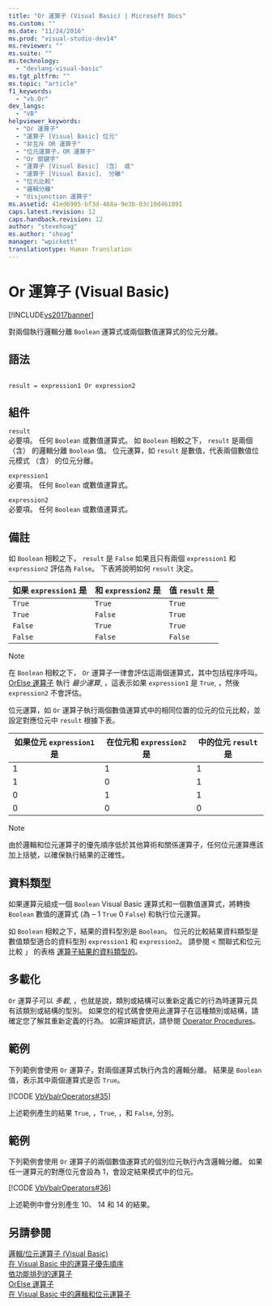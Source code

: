 ```yaml
---
title: "Or 運算子 (Visual Basic) | Microsoft Docs"
ms.custom: ""
ms.date: "11/24/2016"
ms.prod: "visual-studio-dev14"
ms.reviewer: ""
ms.suite: ""
ms.technology: 
  - "devlang-visual-basic"
ms.tgt_pltfrm: ""
ms.topic: "article"
f1_keywords: 
  - "vb.Or"
dev_langs: 
  - "VB"
helpviewer_keywords: 
  - "Or 運算子"
  - "運算子 [Visual Basic] 位元"
  - "非互斥 OR 運算子"
  - "位元運算子，OR 運算子"
  - "Or 關鍵字"
  - "運算子 [Visual Basic] （含） 或"
  - "運算子 [Visual Basic]、 分離"
  - "位元比較"
  - "邏輯分離"
  - "disjunction 運算子"
ms.assetid: 41ed6905-bf3d-468a-9e3b-03c10d461891
caps.latest.revision: 12
caps.handback.revision: 12
author: "stevehoag"
ms.author: "shoag"
manager: "wpickett"
translationtype: Human Translation
---
```

# Or 運算子 (Visual Basic)
[!INCLUDE[vs2017banner](../../../csharp/includes/vs2017banner.md)]

對兩個執行邏輯分離 `Boolean` 運算式或兩個數值運算式的位元分離。  
  
## <a name="syntax"></a>語法  
  
```  
  
result = expression1 Or expression2  
```  
  
## <a name="parts"></a>組件  
 `result`  
 必要項。 任何 `Boolean` 或數值運算式。 如 `Boolean` 相較之下， `result` 是兩個 （含） 的邏輯分離 `Boolean` 值。 位元運算，如 `result` 是數值，代表兩個數值位元模式 （含） 的位元分離。  
  
 `expression1`  
 必要項。 任何 `Boolean` 或數值運算式。  
  
 `expression2`  
 必要項。 任何 `Boolean` 或數值運算式。  
  
## <a name="remarks"></a>備註  
 如 `Boolean` 相較之下， `result` 是 `False` 如果且只有兩個 `expression1` 和 `expression2` 評估為 `False`。 下表將說明如何 `result` 決定。  
  
|如果 `expression1` 是|和 `expression2` 是|值 `result` 是|  
|-------------------------|--------------------------|------------------------------|  
|`True`|`True`|`True`|  
|`True`|`False`|`True`|  
|`False`|`True`|`True`|  
|`False`|`False`|`False`|  
  
> [!NOTE]
>  在 `Boolean` 相較之下， `Or` 運算子一律會評估這兩個運算式，其中包括程序呼叫。  [OrElse 運算子](../../../visual-basic/language-reference/operators/orelse-operator.md) 執行 *最少運算*, ，這表示如果 `expression1` 是 `True`, ，然後 `expression2` 不會評估。  
  
 位元運算，如 `Or` 運算子執行兩個數值運算式中的相同位置的位元的位元比較，並設定對應位元中 `result` 根據下表。  
  
|如果位元 `expression1` 是|在位元和 `expression2` 是|中的位元 `result` 是|  
|--------------------------------|---------------------------------|----------------------------|  
|1|1|1|  
|1|0|1|  
|0|1|1|  
|0|0|0|  
  
> [!NOTE]
>  由於邏輯和位元運算子的優先順序低於其他算術和關係運算子，任何位元運算應該加上括號，以確保執行結果的正確性。  
  
## <a name="data-types"></a>資料類型  
 如果運算元組成一個 `Boolean` Visual Basic 運算式和一個數值運算式，將轉換 `Boolean` 數值的運算式 (為 – 1 `True` 0 `False`) 和執行位元運算。  
  
 如 `Boolean` 相較之下，結果的資料型別是 `Boolean`。 位元的比較結果資料類型是數值類型適合的資料型別 `expression1` 和 `expression2`。 請參閱 < 關聯式和位元比較 」 的表格 [運算子結果的資料類型的](../../../visual-basic/language-reference/operators/data-types-of-operator-results.md)。  
  
## <a name="overloading"></a>多載化  
  `Or` 運算子可以 *多載*, ，也就是說，類別或結構可以重新定義它的行為時運算元具有該類別或結構的型別。 如果您的程式碼會使用此運算子在這種類別或結構，請確定您了解其重新定義的行為。 如需詳細資訊，請參閱 [Operator Procedures](../../../visual-basic/programming-guide/language-features/procedures/operator-procedures.md)。  
  
## <a name="example"></a>範例  
 下列範例會使用 `Or` 運算子，對兩個運算式執行內含的邏輯分離。 結果是 `Boolean` 值，表示其中兩個運算式是否 `True`。  
  
 [!CODE [VbVbalrOperators#35](../CodeSnippet/VS_Snippets_VBCSharp/VbVbalrOperators#35)]  
  
 上述範例產生的結果 `True`, ，`True`, ，和 `False`, 分別。  
  
## <a name="example"></a>範例  
 下列範例會使用 `Or` 運算子的兩個數值運算式的個別位元執行內含邏輯分離。 如果任一運算元的對應位元會設為 1，會設定結果模式中的位元。  
  
 [!CODE [VbVbalrOperators#36](../CodeSnippet/VS_Snippets_VBCSharp/VbVbalrOperators#36)]  
  
 上述範例中會分別產生 10、 14 和 14 的結果。  
  
## <a name="see-also"></a>另請參閱  
 [邏輯/位元運算子 (Visual Basic)](../../../visual-basic/language-reference/operators/logical-bitwise-operators.md)   
 [在 Visual Basic 中的運算子優先順序](../../../visual-basic/language-reference/operators/operator-precedence.md)   
 [依功能排列的運算子](../../../visual-basic/language-reference/operators/operators-listed-by-functionality.md)   
 [OrElse 運算子](../../../visual-basic/language-reference/operators/orelse-operator.md)   
 [在 Visual Basic 中的邏輯和位元運算子](../../../visual-basic/programming-guide/language-features/operators-and-expressions/logical-and-bitwise-operators.md)